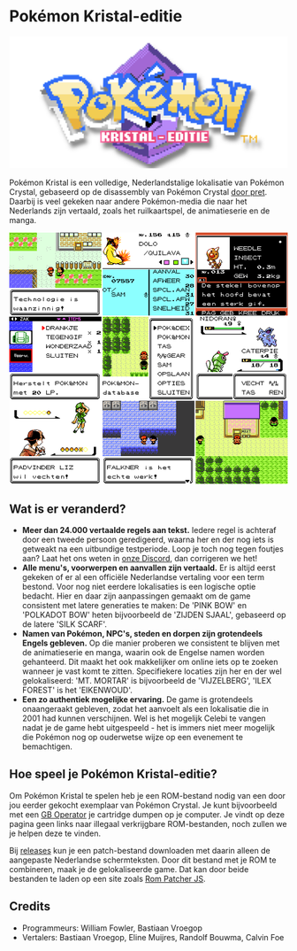 # Pokémon Kristal-editie

![image](https://github.com/basvroegop/pokecrystal-nl/blob/master/logo-github.png)

Pokémon Kristal is een volledige, Nederlandstalige lokalisatie van Pokémon Crystal, gebaseerd op de disassembly van Pokémon Crystal [door pret](https://github.com/pret/pokecrystal). Daarbij is veel gekeken naar andere Pokémon-media die naar het Nederlands zijn vertaald, zoals het ruilkaartspel, de animatieserie en de manga. 

![image](https://github.com/basvroegop/pokecrystal-nl/blob/master/screenshots-github.png)

## Wat is er veranderd?

- **Meer dan 24.000 vertaalde regels aan tekst.** Iedere regel is achteraf door een tweede persoon geredigeerd, waarna her en der nog iets is getweakt na een uitbundige testperiode. Loop je toch nog tegen foutjes aan? Laat het ons weten in [onze Discord](https://discord.gg/WkBX2Hqqgh), dan corrigeren we het!
- **Alle menu's, voorwerpen en aanvallen zijn vertaald.** Er is altijd eerst gekeken of er al een officiële Nederlandse vertaling voor een term bestond. Voor nog niet eerdere lokalisaties is een logische optie bedacht. Hier en daar zijn aanpassingen gemaakt om de game consistent met latere generaties te maken: De 'PINK BOW' en 'POLKADOT  BOW' heten bijvoorbeeld de 'ZIJDEN SJAAL', gebaseerd op de latere 'SILK SCARF'. 
- **Namen van Pokémon, NPC's, steden en dorpen zijn grotendeels Engels gebleven.** Op die manier proberen we consistent te blijven met de animatieserie en manga, waarin ook de Engelse namen worden gehanteerd. Dit maakt het ook makkelijker om online iets op te zoeken wanneer je vast komt te zitten. Specifiekere locaties zijn her en der wel gelokaliseerd: 'MT. MORTAR' is bijvoorbeeld de 'VIJZELBERG', 'ILEX FOREST' is het 'EIKENWOUD'.
- **Een zo authentiek mogelijke ervaring.** De game is grotendeels onaangeraakt gebleven, zodat het aanvoelt als een lokalisatie die in 2001 had kunnen verschijnen. Wel is het mogelijk Celebi te vangen nadat je de game hebt uitgespeeld - het is immers niet meer mogelijk die Pokémon nog op ouderwetse wijze op een evenement te bemachtigen.


## Hoe speel je Pokémon Kristal-editie?

Om Pokémon Kristal te spelen heb je een ROM-bestand nodig van een door jou eerder gekocht exemplaar van Pokémon Crystal. Je kunt bijvoorbeeld met een [GB Operator](https://www.epilogue.co/product/gb-operator) je cartridge dumpen op je computer. Je vindt op deze pagina geen links naar illegaal verkrijgbare ROM-bestanden, noch zullen we je helpen deze te vinden.

Bij [releases](https://github.com/wfowler1/pokecrystal-nl/releases) kun je een patch-bestand downloaden met daarin alleen de aangepaste Nederlandse schermteksten. Door dit bestand met je ROM te combineren, maak je de gelokaliseerde game. Dat kan door beide bestanden te laden op een site zoals [Rom Patcher JS](https://www.marcrobledo.com/RomPatcher.js/).

## Credits

- Programmeurs: William Fowler, Bastiaan Vroegop
- Vertalers: Bastiaan Vroegop, Eline Muijres, Randolf Bouwma, Calvin Foe